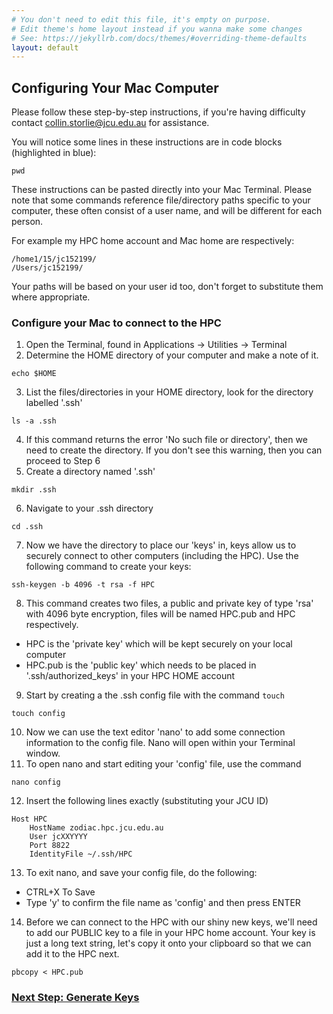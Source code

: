 ```yaml
---
# You don't need to edit this file, it's empty on purpose.
# Edit theme's home layout instead if you wanna make some changes
# See: https://jekyllrb.com/docs/themes/#overriding-theme-defaults
layout: default
---
```


## Configuring Your Mac Computer

Please follow these step-by-step instructions, if you're having difficulty contact collin.storlie@jcu.edu.au for assistance.

You will notice some lines in these instructions are in code blocks (highlighted in blue):

```
pwd
```
    
These instructions can be pasted directly into your Mac Terminal.
Please note that some commands reference file/directory paths specific to your computer, these often consist of a user name, and will be different for each person.  

For example my HPC home account and Mac home are respectively:

```
/home1/15/jc152199/
/Users/jc152199/
```
    
Your paths will be based on your user id too, don't forget to substitute them where appropriate.

### Configure your Mac to connect to the HPC

1.  Open the Terminal, found in Applications -> Utilities -> Terminal
2.  Determine the HOME directory of your computer and make a note of it.
```
echo $HOME
```
3.  List the files/directories in your HOME directory, look for the directory labelled '.ssh'
```
ls -a .ssh  
```
4.  If this command returns the error 'No such file or directory', then we need to create the directory.  If you don't see this warning, then you can proceed to Step 6
5.  Create a directory named '.ssh'
```
mkdir .ssh
```       
6. Navigate to your .ssh directory 
```
cd .ssh
```      
7. Now we have the directory to place our 'keys' in, keys allow us to securely connect to other computers (including the HPC).
Use the following command to create your keys:
```        
ssh-keygen -b 4096 -t rsa -f HPC
```       
8. This command creates two files, a public and private key of type 'rsa' with 4096 byte encryption, files will be named HPC.pub and HPC respectively.
* HPC is the 'private key' which will be kept securely on your local computer
* HPC.pub is the 'public key' which needs to be placed in '.ssh/authorized_keys' in your HPC HOME account
9. Start by creating a the .ssh config file with the command `touch`
```
touch config
```
10. Now we can use the text editor 'nano' to add some connection information to the config file.  Nano will open within your Terminal window.
11. To open nano and start editing your 'config' file, use the command
```
nano config
```
12. Insert the following lines exactly (substituting your JCU ID)
```
Host HPC
    HostName zodiac.hpc.jcu.edu.au
    User jcXXYYYY
    Port 8822
    IdentityFile ~/.ssh/HPC
```

13. To exit nano, and save your config file, do the following:
* CTRL+X To Save
* Type 'y' to confirm the file name as 'config' and then press ENTER
14. Before we can connect to the HPC with our shiny new keys, we'll need to add our PUBLIC key to a file in your HPC home account.
Your key is just a long text string, let's copy it onto your clipboard so that we can add it to the HPC next.
```
pbcopy < HPC.pub
```
     
### <a class="post-link" href="{{ site.baseurl | replace:'http:','https:' }}/{{ baseurl }}/mackeys/">Next Step: Generate Keys</a>

